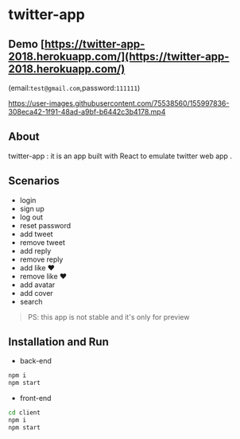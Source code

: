 # twitter-app
## Demo [https://twitter-app-2018.herokuapp.com/](https://twitter-app-2018.herokuapp.com/)
(email:`test@gmail.com`,password:`111111`)

https://user-images.githubusercontent.com/75538560/155997836-308eca42-1f91-48ad-a9bf-b6442c3b4178.mp4


## About
twitter-app : it is an app built with React to emulate twitter web app .

## Scenarios 

- login
- sign up
- log out
- reset password 
- add tweet
- remove tweet
- add reply
- remove reply
- add like ❤️
- remove like ❤️
- add avatar
- add cover 
- search 
 
> PS: this app is not stable and it's only for preview
 
## Installation and Run

- back-end
```sh
npm i
npm start
``` 
- front-end 
```sh
cd client
npm i
npm start
``` 
 
